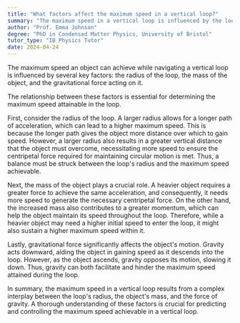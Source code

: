 ```yaml
---
title: "What factors affect the maximum speed in a vertical loop?"
summary: "The maximum speed in a vertical loop is influenced by the loop's radius, the object's mass, and gravitational force."
author: "Prof. Emma Johnson"
degree: "PhD in Condensed Matter Physics, University of Bristol"
tutor_type: "IB Physics Tutor"
date: 2024-04-24
---
```


The maximum speed an object can achieve while navigating a vertical loop is influenced by several key factors: the radius of the loop, the mass of the object, and the gravitational force acting on it.

The relationship between these factors is essential for determining the maximum speed attainable in the loop. 

First, consider the radius of the loop. A larger radius allows for a longer path of acceleration, which can lead to a higher maximum speed. This is because the longer path gives the object more distance over which to gain speed. However, a larger radius also results in a greater vertical distance that the object must overcome, necessitating more speed to ensure the centripetal force required for maintaining circular motion is met. Thus, a balance must be struck between the loop's radius and the maximum speed achievable.

Next, the mass of the object plays a crucial role. A heavier object requires a greater force to achieve the same acceleration, and consequently, it needs more speed to generate the necessary centripetal force. On the other hand, the increased mass also contributes to a greater momentum, which can help the object maintain its speed throughout the loop. Therefore, while a heavier object may need a higher initial speed to enter the loop, it might also sustain a higher maximum speed within it.

Lastly, gravitational force significantly affects the object's motion. Gravity acts downward, aiding the object in gaining speed as it descends into the loop. However, as the object ascends, gravity opposes its motion, slowing it down. Thus, gravity can both facilitate and hinder the maximum speed attained during the loop.

In summary, the maximum speed in a vertical loop results from a complex interplay between the loop's radius, the object's mass, and the force of gravity. A thorough understanding of these factors is crucial for predicting and controlling the maximum speed achievable in a vertical loop.
    